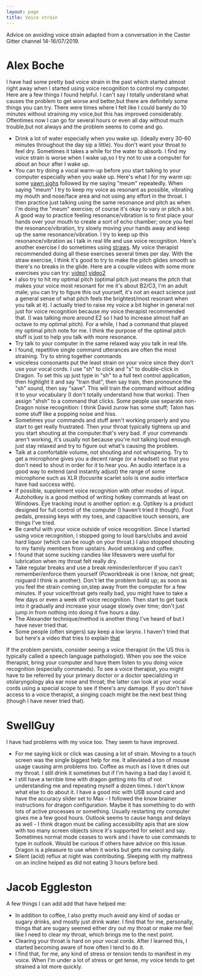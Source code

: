 ```yaml
---
layout: page
title: Voice strain
---
```


Advice on avoiding voice strain adapted from a conversation in the Caster Gitter channel 14-16/07/2019.

# Alex Boche
I have had some pretty bad voice strain in the past which started almost right away when I started using voice recognition to control my computer. Here are a few things I found helpful. I can't say I totally understand what causes the problem to get worse and better,but there are definitely some things you can try. There were times where I felt like I could barely do 10 minutes without straining my voice,but this has improved considerably. Oftentimes now I can go for several hours or even all day without much trouble,but not always and the problem seems to come and go.

* Drink a lot of water especially when you wake up. (ideally every 30-60 minutes throughout the day sip a little). You don't want your throat to feel dry. Sometimes it takes a while for the water to absorb. I find my voice strain is worse when I wake up,so I try not to use a computer for about an hour after I wake up. 
* You can try doing a vocal warm-up before you start talking to your computer especially when you wake up. Here's what I for my warm up: some [yawn sighs](https://www.youtube.com/watch?v=A4_L6tfKnY0) followed by me saying "meum" repeatedly. When saying "meum" I try to keep my voice as resonant as possible, vibrating my mouth and nose/face area and not using any effort in the throat. I then practice just talking using the same resonance and pitch as when I'm doing the "meum" exercise; of course it's okay to vary or pitch a bit. A good way to practice feeling resonance/vibration is to first place your hands over your mouth to create a sort of echo chamber; once you feel the resonance/vibration, try slowly moving your hands away and keep up the same resonance/vibration.  I try to keep up this resonance/vibration as I talk in real life and use voice recognition. Here's another exercise I do sometimes using [straws](https://www.youtube.com/watch?v=0xYDvwvmBIM). My voice therapist recommended doing all these exercises several times per day. With the straw exercise, I think it's good to try to make the pitch glides smooth so there's no breaks in the glide. Here are a couple videos with some more exercises you can try: [video1](https://www.youtube.com/watch?v=qwylUxmUacQ) [video2](https://www.youtube.com/watch?v=qwylUxmUacQ)
* I also try to hit my optimal pitch (optimal pitch just means the pitch that makes your voice most resonant for me it's about B2/C3, I'm an adult male; you can try to figure this out yourself, it's not an exact science just a general sense of what pitch feels the brightest/most resonant when you talk at it). I actually tried to raise my voice a bit higher in general not just for voice recognition because my voice therapist recommended that. (I was talking more around E2 so I had to increase almost half an octave to my optimal pitch). For a while, I had a command that played my optimal pitch note for me. I think the purpose of the optimal pitch stuff is just to help you talk with more resonance.
* Try talk to your computer in the same relaxed way you talk in real life.
* I found, repetitive single command utterances are often the most straining. Try to string together commands
* voiceless consonants put the least strain on your voice since they don't use your vocal cords. I use "sh" to click and "s" to double-click in Dragon. To set this up just type in "sh" to a full text control application, then highlight it and say "train that", then say train, then pronounce the "sh" sound, then say "save". This will train the command without adding it to your vocabulary (I don't totally understand how that works). Then assign "shsh" to a command that clicks. Some people use separate non-Dragon noise recognition: I think David zurow has some stuff; Talon has some stuff like a popping noise and hiss. 
*  Sometimes your commands and stuff aren't working properly and you start to get really frustrated. Then your throat typically tightens up and you start shouting at the computer.that's very bad. if your commands aren't working, it's usually not because you're not talking loud enough. just stay relaxed and try to figure out what's causing the problem. 
* Talk at a comfortable volume, not shouting and not whispering. Try to get a microphone gives you a decent range (or a headset) so that you don't need to shout in order for it to hear you. An audio interface is a good way to extend (and instantly adjust) the range of some microphone such as XLR (focusrite scarlet solo is one audio interface have had success with). 
* If possible, supplement voice recognition with other modes of input. Autohotkey is a good method of writing hotkey commands at least on Windows. Eye tracking input is another option: e.g. Optikey is a product designed for full control of the computer (I haven't tried it though). Foot pedals, pressing keys with my toes, and capacitive touch sensors, are things I've tried.
* Be careful with your voice outside of voice recognition. Since I started using voice recognition, I stopped going to loud bars/clubs and avoid hard liquor (which can be rough on your throat.) I also stopped shouting to my family members from upstairs. Avoid smoking and coffee.
* I found that some sucking candies like lifesavers were useful for lubrication when my throat felt really dry.
* Take regular breaks and use a break reminder/enforcer if you can't remember/enforce them yourself (Pcworkbreak is one I know, not great; rsiguard I think is another). Don't let the problem build up; as soon as you feel the strain coming on,step away from the computer for a few minutes. If your voice/throat gets really bad, you might have to take a few days or even a week off voice recognition. Then start to get back into it gradually and increase your usage slowly over time; don't just jump in from nothing into doing it five hours a day. 
* The Alexander technique/method is another thing I've heard of but I have never tried that.
* Some people (often singers) say keep a low larynx. I haven't tried that but here's a video that tries to explain [that](https://www.youtube.com/watch?v=y4OWZ8JYy74)

If the problem persists, consider seeing a voice therapist (in the US this is typically called a speech language pathologist).  When you see the voice therapist, bring your computer and have them listen to you doing voice recognition (especially commands). To see a voice therapist, you might have to be referred by your primary doctor or a doctor specializing in otolaryngology aka ear nose and throat; the latter can look at your vocal cords using a special scope to see if there's any damage. If you don't have access to a voice therapist, a singing coach might be the next best thing (though I have never tried that).  

# SwellGuy
I have had problems with my voice too. They seem to have improved.

* For me saying kick or click was causing a lot of strain. Moving to a touch screen was the single biggest help for me. It alleviated a ton of mouse usage causing arm problems too.
Coffee as much as I love it dries out my throat. I still drink it sometimes but if I'm having a bad day I avoid it.
* I still have a terrible time with dragon getting into fits of not understanding me and repeating myself a dozen times. I don't know what else to do about it. I have a good mic with USB sound card and have the accuracy slider set to Max - I followed the know brainer instructions for dragon configuration. Maybe it has something to do with lots of active processes or something. Usually restarting my computer gives me a few good hours. Outlook seems to cause hangs and delays as well - I think dragon must be calling accessibility apis that are slow with too many screen objects since it's supported for select and say. Sometimes normal mode ceases to work and i have to use commands to type in outlook. Would be curious if others have advice on this issue. Dragon is a pleasure to use when it works but gets me cursing daily.
* Silent (acid) reflux at night was contributing. Sleeping with my mattress on an incline helped as did not eating 3 hours before bed.

# Jacob Eggleston
A few things I can add add that have helped me:

* In addition to coffee, I also pretty much avoid any kind of sodas or sugary drinks, and mostly just drink water. I find that for me, personally, things that are sugary seemed either dry out my throat or make me feel like I need to clear my throat, which brings me to the next point.
* Clearing your throat is hard on your vocal cords. After I learned this, I started becoming aware of how often I tend to do it.
* I find that, for me, any kind of stress or tension tends to manifest in my voice. When I'm under a lot of stress or get tense, my voice tends to get strained a lot more quickly.
